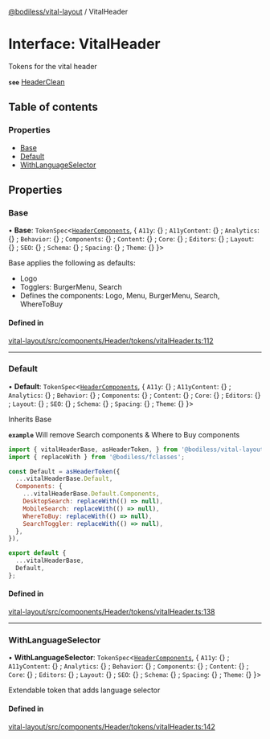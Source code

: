 [@bodiless/vital-layout](../README.md) / VitalHeader

# Interface: VitalHeader

Tokens for the vital header

**`see`** [HeaderClean](../README.md#headerclean)

## Table of contents

### Properties

- [Base](VitalHeader.md#base)
- [Default](VitalHeader.md#default)
- [WithLanguageSelector](VitalHeader.md#withlanguageselector)

## Properties

### Base

• **Base**: `TokenSpec`<[`HeaderComponents`](HeaderComponents.md), { `A11y`: {} ; `A11yContent`: {} ; `Analytics`: {} ; `Behavior`: {} ; `Components`: {} ; `Content`: {} ; `Core`: {} ; `Editors`: {} ; `Layout`: {} ; `SEO`: {} ; `Schema`: {} ; `Spacing`: {} ; `Theme`: {}  }\>

Base applies the following as defaults:
- Logo
- Togglers: BurgerMenu, Search
- Defines the components: Logo, Menu, BurgerMenu, Search, WhereToBuy

#### Defined in

[vital-layout/src/components/Header/tokens/vitalHeader.ts:112](https://github.com/johnsonandjohnson/Bodiless-JS/blob/30039051f/packages/vital-layout/src/components/Header/tokens/vitalHeader.ts#L112)

___

### Default

• **Default**: `TokenSpec`<[`HeaderComponents`](HeaderComponents.md), { `A11y`: {} ; `A11yContent`: {} ; `Analytics`: {} ; `Behavior`: {} ; `Components`: {} ; `Content`: {} ; `Core`: {} ; `Editors`: {} ; `Layout`: {} ; `SEO`: {} ; `Schema`: {} ; `Spacing`: {} ; `Theme`: {}  }\>

Inherits Base

**`example`** Will remove Search components & Where to Buy components
```js
import { vitalHeaderBase, asHeaderToken, } from '@bodiless/vital-layout';
import { replaceWith } from '@bodiless/fclasses';

const Default = asHeaderToken({
  ...vitalHeaderBase.Default,
  Components: {
    ...vitalHeaderBase.Default.Components,
    DesktopSearch: replaceWith(() => null),
    MobileSearch: replaceWith(() => null),
    WhereToBuy: replaceWith(() => null),
    SearchToggler: replaceWith(() => null),
  },
}),

export default {
  ...vitalHeaderBase,
  Default,
};
```

#### Defined in

[vital-layout/src/components/Header/tokens/vitalHeader.ts:138](https://github.com/johnsonandjohnson/Bodiless-JS/blob/30039051f/packages/vital-layout/src/components/Header/tokens/vitalHeader.ts#L138)

___

### WithLanguageSelector

• **WithLanguageSelector**: `TokenSpec`<[`HeaderComponents`](HeaderComponents.md), { `A11y`: {} ; `A11yContent`: {} ; `Analytics`: {} ; `Behavior`: {} ; `Components`: {} ; `Content`: {} ; `Core`: {} ; `Editors`: {} ; `Layout`: {} ; `SEO`: {} ; `Schema`: {} ; `Spacing`: {} ; `Theme`: {}  }\>

Extendable token that adds language selector

#### Defined in

[vital-layout/src/components/Header/tokens/vitalHeader.ts:142](https://github.com/johnsonandjohnson/Bodiless-JS/blob/30039051f/packages/vital-layout/src/components/Header/tokens/vitalHeader.ts#L142)
